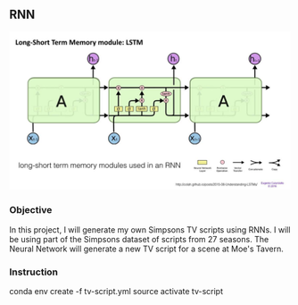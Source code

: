 ## RNN

<img src="RNN-LSTM.jpg">

### Objective
In this project, I will generate my own Simpsons TV scripts using RNNs. I will be using part of the Simpsons dataset of scripts from 27 seasons. The Neural Network will generate a new TV script for a scene at Moe's Tavern.

### Instruction
conda env create -f tv-script.yml
source activate tv-script
